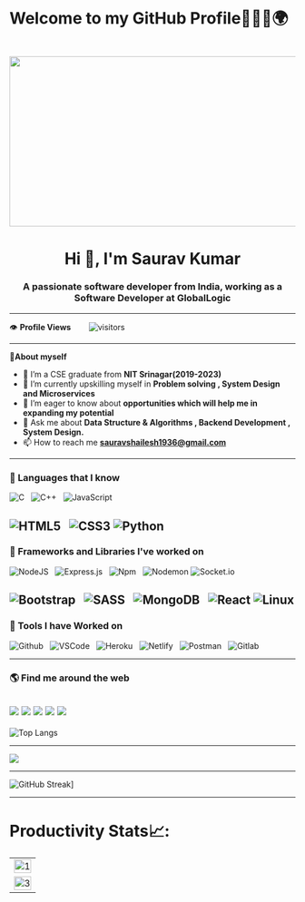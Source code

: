 # Welcome to my GitHub Profile👨‍💻🚀🌍



<h1><img align="center" alt="" width="1000" height="300" src="https://media.giphy.com/media/26tn33aiTi1jkl6H6/giphy.gif"></h1>

<h1 align="center">Hi 👋, I'm Saurav Kumar</h1>
<h3 align="center">A passionate software developer from India, working as a Software Developer at GlobalLogic</h3>

-----------------------

 👁 **Profile Views**&nbsp;&nbsp;&nbsp;&nbsp;&nbsp;&nbsp;&nbsp;
![visitors](https://profile-counter.glitch.me/SauravNITSGR/count.svg?align=center)

---------------------------------

👩**About myself**

- 🔭 I’m a CSE graduate from **NIT Srinagar(2019-2023)**
- 🌱 I’m currently upskilling myself in **Problem solving , System Design and  Microservices**
- 🤝 I’m eager to know about **opportunities which will help me in expanding my potential**
- 💬 Ask me about **Data Structure & Algorithms , Backend Development , System Design.**
- 📫 How to reach me **sauravshailesh1936@gmail.com**



--------------------------------------------------------

### 💪 Languages that I know 
![C](https://img.shields.io/badge/c-%2300599C.svg?style=for-the-badge&logo=c&logoColor=white) &nbsp;
![C++](https://img.shields.io/badge/c++-%2300599C.svg?style=for-the-badge&logo=c%2B%2B&logoColor=white) &nbsp;
![JavaScript](https://img.shields.io/badge/javascript-%23323330.svg?style=for-the-badge&logo=javascript&logoColor=%23F7DF1E) &nbsp;

![HTML5](https://img.shields.io/badge/html5-%23E34F26.svg?style=for-the-badge&logo=html5&logoColor=white) &nbsp;
![CSS3](https://img.shields.io/badge/css3-%231572B6.svg?style=for-the-badge&logo=css3&logoColor=white)
![Python](https://img.shields.io/badge/python-3670A0?style=for-the-badge&logo=python&logoColor=ffdd54)
-------------------------------------

### 🚀 Frameworks and Libraries I've worked on
![NodeJS](https://img.shields.io/badge/node.js-6DA55F?style=for-the-badge&logo=node.js&logoColor=white) &nbsp;
![Express.js](https://img.shields.io/badge/express.js-%23404d59.svg?style=for-the-badge&logo=express&logoColor=%2361DAFB) &nbsp;
![Npm](https://img.shields.io/badge/npm-CB3837?style=for-the-badge&logo=npm&logoColor=white) &nbsp;
![Nodemon](https://img.shields.io/badge/NODEMON-%23323330.svg?style=for-the-badge&logo=nodemon&logoColor=%BBDEAD)
![Socket.io](https://img.shields.io/badge/Socket.io-010101?&style=for-the-badge&logo=Socket.io&logoColor=white) &nbsp;


![Bootstrap](https://img.shields.io/badge/bootstrap-%23563D7C.svg?style=for-the-badge&logo=bootstrap&logoColor=white) &nbsp;
![SASS](https://img.shields.io/badge/SASS-hotpink.svg?style=for-the-badge&logo=SASS&logoColor=white) &nbsp;
![MongoDB](https://img.shields.io/badge/MongoDB-%234ea94b.svg?style=for-the-badge&logo=mongodb&logoColor=white) &nbsp;
![React](https://img.shields.io/badge/react-%2320232a.svg?style=for-the-badge&logo=react&logoColor=%2361DAFB)
![Linux](https://img.shields.io/badge/Linux-FCC624?style=for-the-badge&logo=linux&logoColor=black)
-------------------------------------

### 🔭 Tools I have Worked on
![Github](https://img.shields.io/badge/github-%231572B6.svg?style=for-the-badge&logo=css3&logoColor=white) &nbsp;
 ![VSCode](https://img.shields.io/badge/VSCode-0078D4?style=for-the-badge&logo=visual%20studio%20code&logoColor=white) &nbsp;
 ![Heroku](https://img.shields.io/badge/Heroku-430098?style=for-the-badge&logo=heroku&logoColor=white) &nbsp;
 ![Netlify](https://img.shields.io/badge/Netlify-00C7B7?style=for-the-badge&logo=netlify&logoColor=white) &nbsp;
 ![Postman](https://img.shields.io/badge/Postman-FF6C37?style=for-the-badge&logo=Postman&logoColor=white) &nbsp;
 ![Gitlab](https://img.shields.io/badge/GitLab-330F63?style=for-the-badge&logo=gitlab&logoColor=white) &nbsp;
 
------------------------------

### 🌎 Find me around the web 
[<img src ="https://img.shields.io/badge/Email-Here-%23E4405F.svg?&style=for-the-badge&logo=&logoColor=white%22">](mailto:sauravshailesh1936@gmail.com)
[<img src="https://img.shields.io/badge/linkedin-%230077B5.svg?&style=for-the-badge&logo=linkedin&logoColor=white" />](https://www.linkedin.com/in/saurav8102/) 
[<img src = "https://img.shields.io/badge/LeetCode-000000?style=for-the-badge&logo=LeetCode&logoColor=#d16c06">](https://leetcode.com/u/saurav8102/)
[<img src= "https://img.shields.io/badge/Codeforces-445f9d?style=for-the-badge&logo=Codeforces&logoColor=white">](https://codeforces.com/profile/saurav8102)
[<img src= "https://img.shields.io/badge/GeeksforGeeks-gray?style=for-the-badge&logo=geeksforgeeks&logoColor=35914c">](https://www.geeksforgeeks.org/user/sauravshailesh1936/)
------------------

![Top Langs](https://github-readme-stats.vercel.app/api/top-langs/?username=SauravNITSGR&layout=compact&theme=react&border=true) 

------------------------------------------

 <p align = "left">
<img src = "https://github-readme-stats.vercel.app/api?username=SauravNITSGR&show_icons=true&theme=react">
  
  -------------------------
  
![GitHub Streak](https://github-readme-streak-stats.herokuapp.com?user=SauravNITSGR&theme=react)]
  
  ---------------------------------------------
  
 # Productivity Stats📈:

<table>
  <tr>
    <td><img src="https://github-profile-summary-cards.vercel.app/api/cards/profile-details?username=SauravNITSGR&theme=monokai"  display=block width=100% height=auto  alt="1" ></td>
   </tr> 
   <tr>
      <td><img src="https://activity-graph.herokuapp.com/graph?username=SauravNITSGR&theme=react-dark"  display=block width=100% height=auto alt="3" ></td>
  </td>
  </tr>
</table>

 <br>
 </p>
 
  



